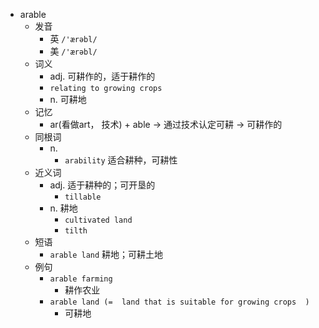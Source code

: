 - arable
  - 发音
    - 英 `/'ærəbl/`
    - 美 `/'ærəbl/`
  - 词义
    - adj. 可耕作的，适于耕作的
    - `relating to growing crops`
    - n. 可耕地
  - 记忆
    - ar(看做art， 技术) + able → 通过技术认定可耕 → 可耕作的
  - 同根词
    - n.
      - `arability` 适合耕种，可耕性
  - 近义词
    - adj. 适于耕种的；可开垦的
      - `tillable`
    - n. 耕地
      - `cultivated land`
      - `tilth`
  - 短语
    - `arable land` 耕地；可耕土地 
  - 例句
    - `arable farming`
      - 耕作农业
    - `arable land (=  land that is suitable for growing crops  )`
      - 可耕地

